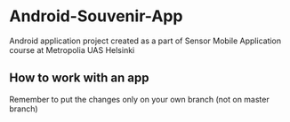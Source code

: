 # Android-Souvenir-App

Android application project created as a part of Sensor Mobile Application course at Metropolia UAS Helsinki

## How to work with an app

Remember to put the changes only on your own branch (not on master branch)
